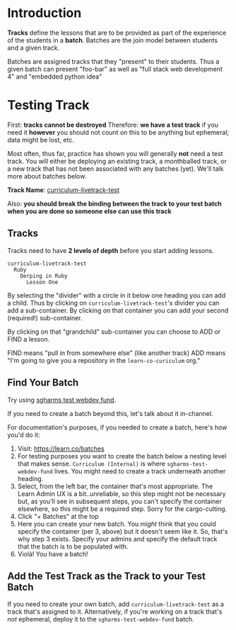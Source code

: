 # Introduction

**Tracks** define the lessons that are to be provided as part of the experience
of the students in a **batch**. Batches are the join model between students
and a given track.

Batches are assigned tracks that they "present" to their students. Thus a given
batch can present "foo-bar" as well as "full stack web development 4" and
"embedded python idea"

# Testing Track

First: **tracks cannot be destroyed** Therefore: **we have a test track**
if you need it **however** you should not count on this to be anything but
ephemeral; data might be lost, etc.

Most often, thus far, practice has shown you will generally **not** need
a test track. You will either be deploying an existing track, a 
monthballed track, or a new track that has not been associated with any
batches (yet). We'll talk more about batches below.

**Track Name**: [curriculum-livetrack-test][test]

Also: **you should break the binding between the track to your test batch when
you are done so someone else can use this track**

## Tracks

Tracks need to have **2 levels of depth** before you start adding lessons.

```text
curriculum-livetrack-test
  Ruby
    Derping in Ruby
      Lesson One
```

By selecting the "divider" with a circle in it below one heading you can
add a child. Thus by clicking on `curriculum-livetrack-test`'s divider
you can add a sub-container. By clicking on that container you can add
your second (required!) sub-container.

By clicking on that "grandchild" sub-container you can choose to ADD or 
FIND a lesson.

FIND means "pull in from somewhere else" (like another track) ADD means
"I'm going to give you a repository in the `learn-co-curiculum` org."

## Find Your Batch

Try using [sgharms test webdev fund](https://learn.co/batches/539).

If you need to create a batch beyond this, let's talk about it in-channel.

For documentation's purposes, if you needed to create a batch, here's how
you'd do it:

1. Visit: https://learn.co/batches
2. For testing purposes you want to create the batch below a nesting level
   that makes sense. `Curriculum (Internal)` is where `sgharms-test-webdev-fund`
   lives. You might need to create a track underneath another heading.
3. Select, from the left bar, the container that's most appropriate. The Learn
   Admin UX is a bit..unreliable, so this step might not be necessary but, as
   you'll see in subsequent steps, you can't specify the container elsewhere,
   so this might be a required step. Sorry for the cargo-culting.
4. Click "+ Batches" at the top
5. Here you can create your new batch. You *might* think that you could specify
   the container (per 3, above) but it doesn't seem like it. So, that's why 
   step 3 exists. Specify your admins and specify the default track that the
   batch is to be populated with.
6. Viol&agrave;! You have a batch!

## Add the Test Track as the Track to your Test Batch

If you need to create your own batch, add `curriculum-livetrack-test` as a
track that's assigned to it. Alternatively, if you're working on a track
that's _not_ ephemeral, deploy it to the `sgharms-test-webdev-fund` batch.


[test]: https://learn.co/curriculum/tracks/32272
